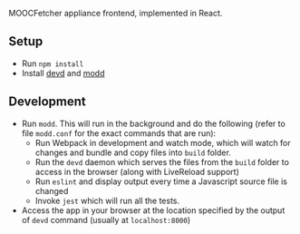 MOOCFetcher appliance frontend, implemented in React.

## Setup
* Run `npm install`
* Install [devd] and [modd]

[devd]: https://github.com/cortesi/devd
[modd]: https://github.com/cortesi/modd


## Development
* Run `modd`. This will run in the background and do the following (refer to file `modd.conf` for the exact commands that are run):
  * Run Webpack in development and watch mode, which will watch for changes and bundle and copy files into `build` folder.
  * Run the `devd` daemon which serves the files from the `build` folder to access in the browser (along with LiveReload support)
  * Run `eslint` and display output every time a Javascript source file is changed
  * Invoke `jest` which will run all the tests.
* Access the app in your browser at the location specified by the output of `devd` command (usually at `localhost:8000`)

